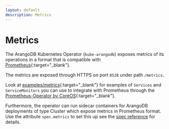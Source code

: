 ```yaml
---
layout: default
description: Metrics
---
```

# Metrics

The ArangoDB Kubernetes Operator (`kube-arangodb`) exposes metrics of
its operations in a format that is compatible with [Prometheus](https://prometheus.io){:target="_blank"}.

The metrics are exposed through HTTPS on port `8528` under path `/metrics`.

Look at [examples/metrics](https://github.com/arangodb/kube-arangodb/tree/master/examples/metrics){:target="_blank"}
for examples of `Services` and `ServiceMonitors` you can use to integrate
with Prometheus through the [Prometheus-Operator by CoreOS](https://github.com/coreos/prometheus-operator){:target="_blank"}.

Furthermore, the operator can run sidecar containers for ArangoDB
deployments of type Cluster which expose metrics in Prometheus format.
Use the attribute `spec.metrics` to set this up see the [spec
reference](deployment-kubernetes-deployment-resource.html) for details.
